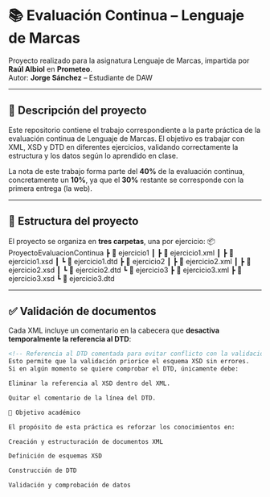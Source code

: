 # 📚 Evaluación Continua – Lenguaje de Marcas  
Proyecto realizado para la asignatura Lenguaje de Marcas, impartida por **Raúl Albiol** en **Prometeo**.  
Autor: **Jorge Sánchez** – Estudiante de DAW

---

## 📝 Descripción del proyecto

Este repositorio contiene el trabajo correspondiente a la parte práctica de la evaluación continua de Lenguaje de Marcas. El objetivo es trabajar con XML, XSD y DTD en diferentes ejercicios, validando correctamente la estructura y los datos según lo aprendido en clase.

La nota de este trabajo forma parte del **40%** de la evaluación continua, concretamente un **10%**, ya que el **30%** restante se corresponde con la primera entrega (la web).


---

## 📂 Estructura del proyecto

El proyecto se organiza en **tres carpetas**, una por ejercicio:
📦 ProyectoEvaluacionContinua
┣ 📁 ejercicio1
┃ ┣ 📄 ejercicio1.xml
┃ ┣ 📄 ejercicio1.xsd
┃ ┗ 📄 ejercicio1.dtd
┣ 📁 ejercicio2
┃ ┣ 📄 ejercicio2.xml
┃ ┣ 📄 ejercicio2.xsd
┃ ┗ 📄 ejercicio2.dtd
┗ 📁 ejercicio3
┣ 📄 ejercicio3.xml
┣ 📄 ejercicio3.xsd
┗ 📄 ejercicio3.dtd

---

## ✅ Validación de documentos

Cada XML incluye un comentario en la cabecera que **desactiva temporalmente la referencia al DTD**:

```xml
<!-- Referencia al DTD comentada para evitar conflicto con la validación XSD -->
Esto permite que la validación priorice el esquema XSD sin errores.
Si en algún momento se quiere comprobar el DTD, únicamente debe:

Eliminar la referencia al XSD dentro del XML.

Quitar el comentario de la línea del DTD.

🎯 Objetivo académico

El propósito de esta práctica es reforzar los conocimientos en:

Creación y estructuración de documentos XML

Definición de esquemas XSD

Construcción de DTD

Validación y comprobación de datos

